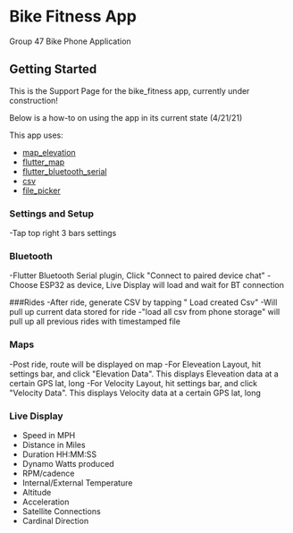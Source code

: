 # Bike Fitness App

Group 47 Bike Phone Application

## Getting Started


This is the Support Page for the bike_fitness app, currently under construction!

Below is a how-to on using the app in its current state (4/21/21)

This app uses:
- [map_elevation](https://github.com/OwnWeb/map_elevation)
- [flutter_map](https://pub.dev/packages/flutter_map)
- [flutter_bluetooth_serial](https://github.com/edufolly/flutter_bluetooth_serial)
- [csv](https://pub.dev/packages/csv)
- [file_picker](https://pub.dev/packages/file_picker)
 
### Settings and Setup

-Tap top right 3 bars settings

### Bluetooth
-Flutter Bluetooth Serial plugin, Click "Connect to paired device chat"
-Choose ESP32 as device, Live Display will load and wait for BT connection

###Rides
-After ride, generate CSV by tapping " Load created Csv"
-Will pull up current data stored for ride
-"load all csv from phone storage" will pull up all previous rides with timestamped file


### Maps
-Post ride, route will be displayed on map
-For Eleveation Layout, hit settings bar, and click "Elevation Data". This displays Eleveation data at a certain GPS lat, long
-For Velocity Layout, hit settings bar, and click "Velocity Data". This displays Velocity data at a certain GPS lat, long


### Live Display
- Speed in MPH
- Distance in Miles
- Duration HH:MM:SS
- Dynamo Watts produced
- RPM/cadence
- Internal/External Temperature
- Altitude
- Acceleration
- Satellite Connections
- Cardinal Direction







